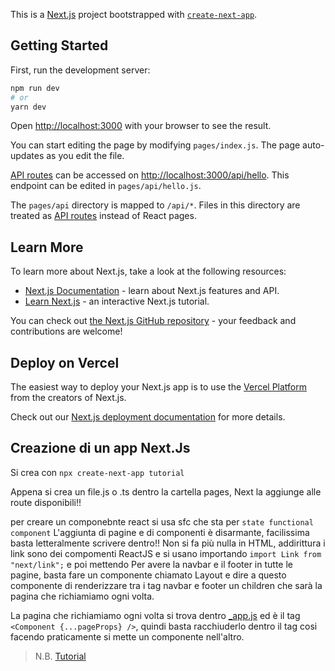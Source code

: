 This is a [Next.js](https://nextjs.org/) project bootstrapped with [`create-next-app`](https://github.com/vercel/next.js/tree/canary/packages/create-next-app).

## Getting Started

First, run the development server:

```bash
npm run dev
# or
yarn dev
```

Open [http://localhost:3000](http://localhost:3000) with your browser to see the result.

You can start editing the page by modifying `pages/index.js`. The page auto-updates as you edit the file.

[API routes](https://nextjs.org/docs/api-routes/introduction) can be accessed on [http://localhost:3000/api/hello](http://localhost:3000/api/hello). This endpoint can be edited in `pages/api/hello.js`.

The `pages/api` directory is mapped to `/api/*`. Files in this directory are treated as [API routes](https://nextjs.org/docs/api-routes/introduction) instead of React pages.

## Learn More

To learn more about Next.js, take a look at the following resources:

- [Next.js Documentation](https://nextjs.org/docs) - learn about Next.js features and API.
- [Learn Next.js](https://nextjs.org/learn) - an interactive Next.js tutorial.

You can check out [the Next.js GitHub repository](https://github.com/vercel/next.js/) - your feedback and contributions are welcome!

## Deploy on Vercel

The easiest way to deploy your Next.js app is to use the [Vercel Platform](https://vercel.com/new?utm_medium=default-template&filter=next.js&utm_source=create-next-app&utm_campaign=create-next-app-readme) from the creators of Next.js.

Check out our [Next.js deployment documentation](https://nextjs.org/docs/deployment) for more details.


## Creazione di un app Next.Js
Si crea con `npx create-next-app tutorial`

Appena si crea un file.js o .ts dentro la cartella pages, Next la aggiunge alle route disponibili!!

per creare un componebnte react si usa sfc che sta per `state functional component`
L'aggiunta di pagine e di componenti è disarmante, facilissima basta letteralmente scrivere dentro!!
Non si fa più nulla in HTML, addirittura i link sono dei compomenti ReactJS e si usano importando `import Link from "next/link";` e poi mettendo <Link><Link/>
Per avere la navbar e il footer in tutte le pagine, basta fare un componente chiamato Layout e dire a questo componente di renderizzare tra i tag navbar e footer un children che sarà la pagina che richiamiamo ogni volta.

La pagina che richiamiamo ogni volta si trova dentro [_app.js](pages/_app.js) ed è il tag `<Component {...pageProps} />`, quindi basta racchiuderlo dentro il tag <Layout></Layout> cosi facendo praticamente si mette un componente nell'altro.
> N.B. [Tutorial](https://www.youtube.com/watch?v=DGn25s42NvQ&list=PL4cUxeGkcC9g9gP2onazU5-2M-AzA8eBw&index=5)